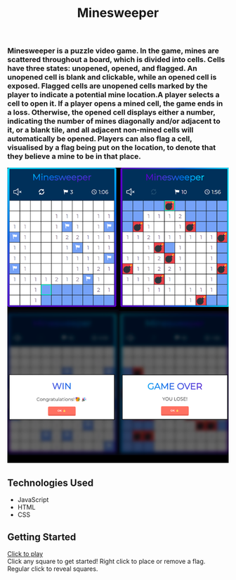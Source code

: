 <h1 align="center">Minesweeper</h1>
<br/>

### Minesweeper is a puzzle video game. In the game, mines are scattered throughout a board, which is divided into cells. Cells have three states: unopened, opened, and flagged. An unopened cell is blank and clickable, while an opened cell is exposed. Flagged cells are unopened cells marked by the player to indicate a potential mine location.A player selects a cell to open it. If a player opens a mined cell, the game ends in a loss. Otherwise, the opened cell displays either a number, indicating the number of mines diagonally and/or adjacent to it, or a blank tile, and all adjacent non-mined cells will automatically be opened. Players can also flag a cell, visualised by a flag being put on the location, to denote that they believe a mine to be in that place.

<img src="./assets/preview.png">

## Technologies Used

- JavaScript
- HTML
- CSS

## Getting Started

[Click to play](https://nextkuk.github.io/minesweeper/)  
Click any square to get started!
Right click to place or remove a flag. Regular click to reveal squares.
